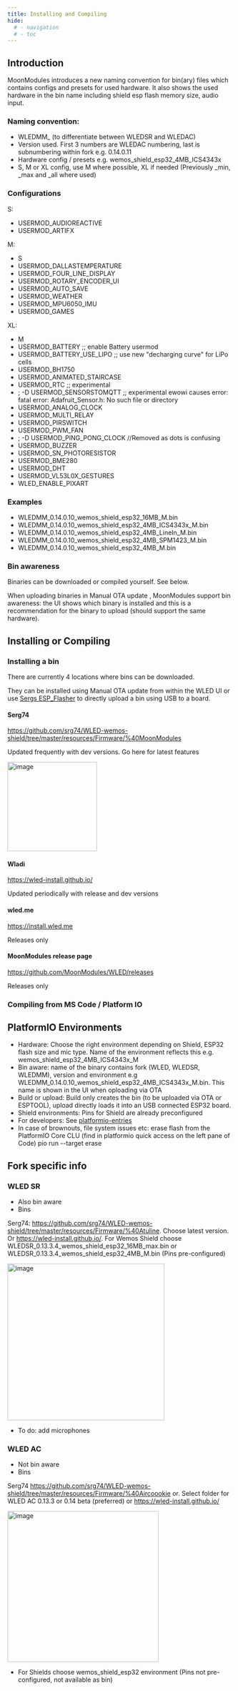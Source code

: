 ```yaml
---
title: Installing and Compiling
hide:
  # - navigation
  # - toc
---
```


## Introduction
MoonModules introduces a new naming convention for bin(ary) files which contains configs and presets for used hardware. It also shows the used hardware in the bin name including shield esp flash memory size, audio input.

### Naming convention:

* WLEDMM_ (to differentiate between WLEDSR and WLEDAC)
* Version used. First 3 numbers are WLEDAC numbering, last is subnumbering within fork e.g. 0.14.0.11
* Hardware config / presets e.g. wemos_shield_esp32_4MB_ICS4343x
* S, M or XL config, use M where possible, XL if needed (Previously _min, _max and _all where used)

### Configurations

S:

* USERMOD_AUDIOREACTIVE
* USERMOD_ARTIFX

M:

* S
* USERMOD_DALLASTEMPERATURE
* USERMOD_FOUR_LINE_DISPLAY
* USERMOD_ROTARY_ENCODER_UI
* USERMOD_AUTO_SAVE
* USERMOD_WEATHER
* USERMOD_MPU6050_IMU
* USERMOD_GAMES

XL:

* M
* USERMOD_BATTERY ;; enable Battery usermod
* USERMOD_BATTERY_USE_LIPO ;; use new "decharging curve" for LiPo cells
* USERMOD_BH1750
* USERMOD_ANIMATED_STAIRCASE
* USERMOD_RTC ;; experimental
* ; -D USERMOD_SENSORSTOMQTT  ;; experimental ewowi causes error: fatal error: Adafruit_Sensor.h: No such file or directory
* USERMOD_ANALOG_CLOCK
* USERMOD_MULTI_RELAY
* USERMOD_PIRSWITCH
* USERMOD_PWM_FAN
* ; -D USERMOD_PING_PONG_CLOCK //Removed as dots is confusing
* USERMOD_BUZZER
* USERMOD_SN_PHOTORESISTOR
* USERMOD_BME280
* USERMOD_DHT
* USERMOD_VL53L0X_GESTURES
* WLED_ENABLE_PIXART

### Examples

* WLEDMM_0.14.0.10_wemos_shield_esp32_16MB_M.bin
* WLEDMM_0.14.0.10_wemos_shield_esp32_4MB_ICS4343x_M.bin
* WLEDMM_0.14.0.10_wemos_shield_esp32_4MB_LineIn_M.bin
* WLEDMM_0.14.0.10_wemos_shield_esp32_4MB_SPM1423_M.bin
* WLEDMM_0.14.0.10_wemos_shield_esp32_4MB_M.bin

### Bin awareness

Binaries can be downloaded or compiled yourself. See below.

When uploading binaries in Manual OTA update , MoonModules support bin awareness: the UI shows which binary is installed and this is a recommendation for the binary to upload (should support the same hardware).

## Installing or Compiling
### Installing a bin
There are currently 4 locations where bins can be downloaded.

They can be installed using Manual OTA update from within the WLED UI or use [Sergs ESP_Flasher](https://github.com/srg74/WLED-wemos-shield/tree/master/resources/Firmware/WLED_%20ESP_Flasher) to directly upload a bin using USB to a board.

#### Serg74
<https://github.com/srg74/WLED-wemos-shield/tree/master/resources/Firmware/%40MoonModules>

Updated frequently with dev versions. Go here for latest features

<img width="200" alt="image" src="https://user-images.githubusercontent.com/1737159/207882069-31f2d8cf-6623-4d91-93df-b7f322f5fbbd.png">

#### Wladi
<https://wled-install.github.io/>

Updated periodically with release and dev versions

#### wled.me
<https://install.wled.me>

Releases only

#### MoonModules release page
<https://github.com/MoonModules/WLED/releases>

Releases only

### Compiling from MS Code / Platform IO

## PlatformIO Environments
* Hardware: Choose the right environment depending on Shield, ESP32 flash size and mic type. Name of the environment reflects this e.g. wemos_shield_esp32_4MB_ICS4343x_M
* Bin aware: name of the binary contains fork (WLED, WLEDSR, WLEDMM), version and environment e.g WLEDMM_0.14.0.10_wemos_shield_esp32_4MB_ICS4343x_M.bin. This name is shown in the UI when oploading via OTA
* Build or upload: Build only creates the bin (to be uploaded via OTA or ESPTOOL), upload directly loads it into an USB connected ESP32 board.
* Shield environments: Pins for Shield are already preconfigured
* For developers: See [platformio-entries](/moonmodules/platformio-entries/)
* In case of brownouts, file system issues etc: erase flash from the PlatformIO Core CLU (find in platformio quick access on the left pane of Code) pio run --target erase

## Fork specific info

### WLED SR
* Also bin aware
* Bins

Serg74: <https://github.com/srg74/WLED-wemos-shield/tree/master/resources/Firmware/%40Atuline>. Choose latest version. Or <https://wled-install.github.io/>. For Wemos Shield choose WLEDSR_0.13.3.4_wemos_shield_esp32_16MB_max.bin or WLEDSR_0.13.3.4_wemos_shield_esp32_4MB_M.bin (Pins pre-configured)

<img width="351" alt="image" src="https://user-images.githubusercontent.com/1737159/207881294-7fce1b1c-ad4f-4078-a71c-18287420a7df.png">

* To do: add microphones 

### WLED AC
* Not bin aware
* Bins

Serg74 <https://github.com/srg74/WLED-wemos-shield/tree/master/resources/Firmware/%40Aircoookie> or. Select folder for WLED AC 0.13.3 or 0.14 beta (preferred) or <https://wled-install.github.io/>

<img width="338" alt="image" src="https://user-images.githubusercontent.com/1737159/207881529-fb190549-24e7-46ab-8d41-13ddf80d3be7.png">

* For Shields choose wemos_shield_esp32 environment (Pins not pre-configured, not available as bin)
